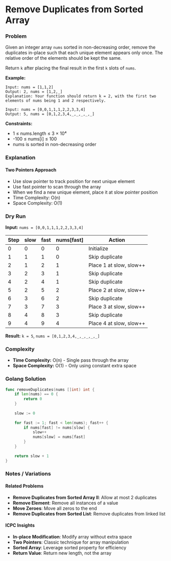 # Remove Duplicates from Sorted Array

### Problem
Given an integer array `nums` sorted in non-decreasing order, remove the duplicates in-place such that each unique element appears only once. The relative order of the elements should be kept the same.

Return `k` after placing the final result in the first `k` slots of `nums`.

**Example:**
```
Input: nums = [1,1,2]
Output: 2, nums = [1,2,_]
Explanation: Your function should return k = 2, with the first two elements of nums being 1 and 2 respectively.

Input: nums = [0,0,1,1,1,2,2,3,3,4]
Output: 5, nums = [0,1,2,3,4,_,_,_,_,_]
```

**Constraints:**
- 1 ≤ nums.length ≤ 3 × 10⁴
- -100 ≤ nums[i] ≤ 100
- nums is sorted in non-decreasing order

### Explanation

#### **Two Pointers Approach**
- Use slow pointer to track position for next unique element
- Use fast pointer to scan through the array
- When we find a new unique element, place it at slow pointer position
- Time Complexity: O(n)
- Space Complexity: O(1)

### Dry Run

**Input:** `nums = [0,0,1,1,1,2,2,3,3,4]`

| Step | slow | fast | nums[fast] | Action |
|------|------|------|------------|---------|
| 0 | 0 | 0 | 0 | Initialize |
| 1 | 1 | 1 | 0 | Skip duplicate |
| 2 | 1 | 2 | 1 | Place 1 at slow, slow++ |
| 3 | 2 | 3 | 1 | Skip duplicate |
| 4 | 2 | 4 | 1 | Skip duplicate |
| 5 | 2 | 5 | 2 | Place 2 at slow, slow++ |
| 6 | 3 | 6 | 2 | Skip duplicate |
| 7 | 3 | 7 | 3 | Place 3 at slow, slow++ |
| 8 | 4 | 8 | 3 | Skip duplicate |
| 9 | 4 | 9 | 4 | Place 4 at slow, slow++ |

**Result:** `k = 5`, `nums = [0,1,2,3,4,_,_,_,_,_]`

### Complexity
- **Time Complexity:** O(n) - Single pass through the array
- **Space Complexity:** O(1) - Only using constant extra space

### Golang Solution

```go
func removeDuplicates(nums []int) int {
    if len(nums) == 0 {
        return 0
    }
    
    slow := 0
    
    for fast := 1; fast < len(nums); fast++ {
        if nums[fast] != nums[slow] {
            slow++
            nums[slow] = nums[fast]
        }
    }
    
    return slow + 1
}
```

### Notes / Variations

#### **Related Problems**
- **Remove Duplicates from Sorted Array II**: Allow at most 2 duplicates
- **Remove Element**: Remove all instances of a value
- **Move Zeroes**: Move all zeros to the end
- **Remove Duplicates from Sorted List**: Remove duplicates from linked list

#### **ICPC Insights**
- **In-place Modification**: Modify array without extra space
- **Two Pointers**: Classic technique for array manipulation
- **Sorted Array**: Leverage sorted property for efficiency
- **Return Value**: Return new length, not the array
